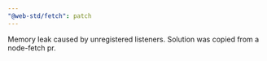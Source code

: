 ```yaml
---
"@web-std/fetch": patch
---
```


Memory leak caused by unregistered listeners. Solution was copied from a node-fetch pr.
